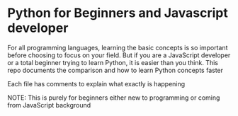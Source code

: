 # Python for Beginners and Javascript developer
For all programming languages, learning the basic concepts is so important before choosing to focus on your field. But if you are a JavaScript developer or a total beginner trying to learn Python, it is easier than you think. This repo documents the comparison and how to learn Python concepts faster

Each file has comments to explain what exactly is happening

NOTE: This is purely for beginners either new to programming or coming from JavaScript background
